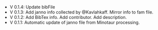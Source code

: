 - V 0.1.4: Update bibFile
- V 0.1.3: Add janno info collected by @Kavlahkaff. Mirror info to fam file.
- V 0.1.2: Add BibTex info. Add contributor. Add description.
- V 0.1.1: Automatic update of janno file from Minotaur processing.
